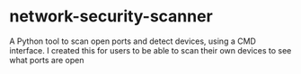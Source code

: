 # network-security-scanner
A Python tool to scan open ports and detect devices, using a CMD interface.
I created this for users to be able to scan their own devices to see what ports are open
